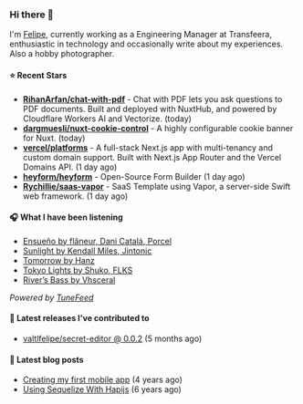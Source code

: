 ### Hi there 👋

I'm [Felipe](https://felipevm.com), currently working as a Engineering Manager at Transfeera, enthusiastic in technology and occasionally write about my experiences. Also a hobby photographer.

#### ⭐ Recent Stars
- **[RihanArfan/chat-with-pdf](https://github.com/RihanArfan/chat-with-pdf)** - Chat with PDF lets you ask questions to PDF documents. Built and deployed with NuxtHub, and powered by Cloudflare Workers AI and Vectorize. (today)
- **[dargmuesli/nuxt-cookie-control](https://github.com/dargmuesli/nuxt-cookie-control)** - A highly configurable cookie banner for Nuxt. (today)
- **[vercel/platforms](https://github.com/vercel/platforms)** - A full-stack Next.js app with multi-tenancy and custom domain support. Built with Next.js App Router and the Vercel Domains API. (1 day ago)
- **[heyform/heyform](https://github.com/heyform/heyform)** - Open-Source Form Builder (1 day ago)
- **[Rychillie/saas-vapor](https://github.com/Rychillie/saas-vapor)** - SaaS Template using Vapor, a server-side Swift web framework. (1 day ago)

#### 🎧 What I have been listening
- [Ensueño by flâneur, Dani Catalá, Porcel](https://open.spotify.com/track/449WDT4cxUdfySxwnuTinu)
- [Sunlight by Kendall Miles, Jintonic](https://open.spotify.com/track/1KXcHq1VB2m2ul0EJfnrxX)
- [Tomorrow by Hanz](https://open.spotify.com/track/3QFAk4MBWLZHYqiY2C7dOi)
- [Tokyo Lights by Shuko, FLKS](https://open.spotify.com/track/4DkAN8ownDd6sDUOVUZyG4)
- [River’s Bass by Vhsceral](https://open.spotify.com/track/10Bv6E81NqKNuFkf1EHeXE)

_Powered by [TuneFeed](https://tunefeed.app?ref=valtlfelipe-gh-profile)_ 

#### 🚀 Latest releases I've contributed to


- [valtlfelipe/secret-editor @ 0.0.2](https://github.com/valtlfelipe/secret-editor/releases/tag/0.0.2) (5 months ago)

#### 📄 Latest blog posts
- [Creating my first mobile app](https://felipevm.com/posts/creating-my-first-mobile-app/) (4 years ago)
- [Using Sequelize With Hapijs](https://felipevm.com/posts/using-sequelize-with-hapijs/) (6 years ago)
